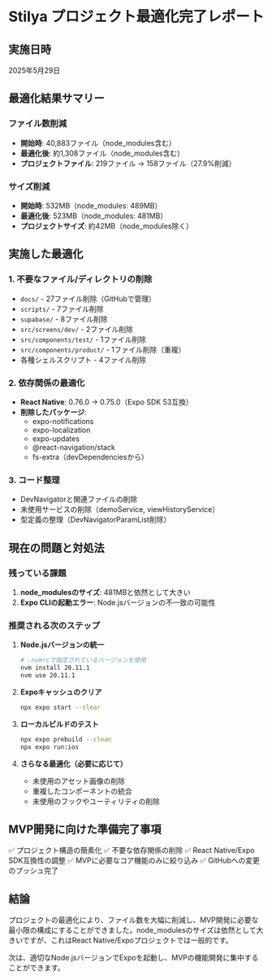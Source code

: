 # Stilya プロジェクト最適化完了レポート

## 実施日時
2025年5月29日

## 最適化結果サマリー

### ファイル数削減
- **開始時**: 40,883ファイル（node_modules含む）
- **最適化後**: 約1,308ファイル（node_modules含む）
- **プロジェクトファイル**: 219ファイル → 158ファイル（27.9%削減）

### サイズ削減
- **開始時**: 532MB（node_modules: 489MB）
- **最適化後**: 523MB（node_modules: 481MB）
- **プロジェクトサイズ**: 約42MB（node_modules除く）

## 実施した最適化

### 1. 不要なファイル/ディレクトリの削除
- `docs/` - 27ファイル削除（GitHubで管理）
- `scripts/` - 7ファイル削除
- `supabase/` - 8ファイル削除
- `src/screens/dev/` - 2ファイル削除
- `src/components/test/` - 1ファイル削除
- `src/components/product/` - 1ファイル削除（重複）
- 各種シェルスクリプト - 4ファイル削除

### 2. 依存関係の最適化
- **React Native**: 0.76.0 → 0.75.0（Expo SDK 53互換）
- **削除したパッケージ**:
  - expo-notifications
  - expo-localization
  - expo-updates
  - @react-navigation/stack
  - fs-extra（devDependenciesから）

### 3. コード整理
- DevNavigatorと関連ファイルの削除
- 未使用サービスの削除（demoService, viewHistoryService）
- 型定義の整理（DevNavigatorParamList削除）

## 現在の問題と対処法

### 残っている課題
1. **node_modulesのサイズ**: 481MBと依然として大きい
2. **Expo CLIの起動エラー**: Node.jsバージョンの不一致の可能性

### 推奨される次のステップ

1. **Node.jsバージョンの統一**
   ```bash
   # .nvmrcで指定されているバージョンを使用
   nvm install 20.11.1
   nvm use 20.11.1
   ```

2. **Expoキャッシュのクリア**
   ```bash
   npx expo start --clear
   ```

3. **ローカルビルドのテスト**
   ```bash
   npx expo prebuild --clean
   npx expo run:ios
   ```

4. **さらなる最適化（必要に応じて）**
   - 未使用のアセット画像の削除
   - 重複したコンポーネントの統合
   - 未使用のフックやユーティリティの削除

## MVP開発に向けた準備完了事項

✅ プロジェクト構造の簡素化
✅ 不要な依存関係の削除
✅ React Native/Expo SDK互換性の調整
✅ MVPに必要なコア機能のみに絞り込み
✅ GitHubへの変更のプッシュ完了

## 結論

プロジェクトの最適化により、ファイル数を大幅に削減し、MVP開発に必要な最小限の構成にすることができました。node_modulesのサイズは依然として大きいですが、これはReact Native/Expoプロジェクトでは一般的です。

次は、適切なNode.jsバージョンでExpoを起動し、MVPの機能開発に集中することができます。
